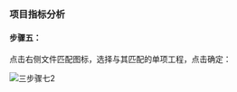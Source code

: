 ### **项目指标分析**

#### 步骤五：

点击右侧文件匹配图标，选择与其匹配的单项工程，点击确定：

![三步骤七2](https://img-blog.csdnimg.cn/20201020165308869.png)

<script type="text/javascript">
window.addEventListener("load", function() {
  var click_handle = function() {
    if (this.href.substr(-5) == ".html") {
      location.href = this.href;
    } else {
      location.href = "./index.html";
    }
  };
  var as = document.querySelectorAll(".chapter a, .navigation-prev, .navigation-next");
  for (var i = 0; i < as.length; i++) {
    as[i].addEventListener("click", click_handle, true);
    as[i].title = as[i].innerText;
  }
});
</script>